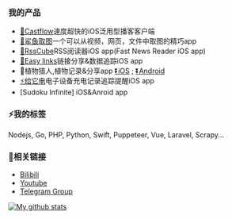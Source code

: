 ### 我的产品
* [🎵Castflow](http://el.cscript.site/rvCcn)速度超快的iOS泛用型播客客户端
* [🦈鲨鱼取图](https://apps.apple.com/app/id1590075896)一个可以从视频，网页，文件中取图的精巧app
* [📖RssCube](https://apps.apple.com/app/id1602812291)RSS阅读器iOS app(Fast News Reader iOS app)
* [🔗Easy links](https://apps.apple.com/us/app/id1610134206)链接分享&数据追踪iOS app
* 🌵植物猎人,植物记录&分享app [⏬iOS](https://apps.apple.com/us/app/id1610134206) ; [⏬Android](https://play.google.com/store/apps/details?id=com.planthunter.app)
* [⚡️给它电](https://apps.apple.com/app/id1623561852)电子设备充电记录追踪提醒iOS app
* [Sudoku Infinite] iOS&Anroid app
  

### ⚡我的标签
Nodejs, Go, PHP, Python, Swift, Puppeteer, Vue, Laravel, Scrapy...

### 🔗相关链接
* [Bilibili](https://space.bilibili.com/228834724)
* [Youtube](https://www.youtube.com/channel/UC9z2DPYJtVI6dFQzt92kaFQ)
* [Telegram Group](https://t.me/CScriptGroup)


<a href="https://github.com/anuraghazra/github-readme-stats">
  <img align="center" src="https://github-readme-stats.anuraghazra1.vercel.app/api?username=jiangdi0924&layout=compact&show_icons=true&line_height=27&count_private=true" alt="My github stats" />

</a>  


<!--
**jiangdi0924/jiangdi0924** is a ✨ _special_ ✨ repository because its `README.md` (this file) appears on your GitHub profile.

[![ReadMe Card](https://github-readme-stats.vercel.app/api/pin/?username=jiangdi0924&repo=github-readme-stats)](https://github.com/jiangdi0924/github-readme-stats)

Here are some ideas to get you started:

- 🔭 I’m currently working on ...
- 🌱 I’m currently learning ...
- 👯 I’m looking to collaborate on ...
- 🤔 I’m looking for help with ...
- 💬 Ask me about ...
- 📫 How to reach me: ...
- 😄 Pronouns: ...
- ⚡ Fun fact: ...
-->
